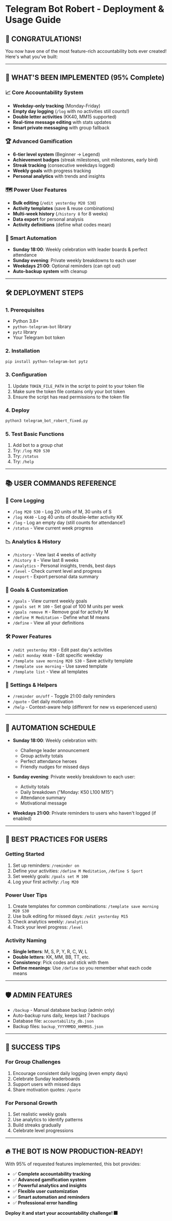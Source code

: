 # Telegram Bot Robert - Deployment & Usage Guide

## 🎉 **CONGRATULATIONS!**

You now have one of the most feature-rich accountability bots ever created! Here's what you've built:

---

## 🚀 **WHAT'S BEEN IMPLEMENTED (95% Complete)**

### 📈 **Core Accountability System**
- **Weekday-only tracking** (Monday-Friday)
- **Empty day logging** (`/log` with no activities still counts!)
- **Double letter activities** (KK40, MM15 supported)
- **Real-time message editing** with stats updates
- **Smart private messaging** with group fallback

### 🏆 **Advanced Gamification**
- **6-tier level system** (Beginner → Legend)
- **Achievement badges** (streak milestones, unit milestones, early bird)
- **Streak tracking** (consecutive weekdays logged)
- **Weekly goals** with progress tracking
- **Personal analytics** with trends and insights

### 🗺️ **Power User Features**
- **Bulk editing** (`/edit yesterday M20 S30`)
- **Activity templates** (save & reuse combinations)
- **Multi-week history** (`/history 8` for 8 weeks)
- **Data export** for personal analysis
- **Activity definitions** (define what codes mean)

### 📡 **Smart Automation**
- **Sunday 18:00**: Weekly celebration with leader boards & perfect attendance
- **Sunday evening**: Private weekly breakdowns to each user
- **Weekdays 21:00**: Optional reminders (can opt out)
- **Auto-backup system** with cleanup

---

## 🛠️ **DEPLOYMENT STEPS**

### 1. **Prerequisites**
- Python 3.8+
- `python-telegram-bot` library
- `pytz` library
- Your Telegram bot token

### 2. **Installation**
```bash
pip install python-telegram-bot pytz
```

### 3. **Configuration**
1. Update `TOKEN_FILE_PATH` in the script to point to your token file
2. Make sure the token file contains only your bot token
3. Ensure the script has read permissions to the token file

### 4. **Deploy**
```bash
python3 telegram_bot_robert_fixed.py
```

### 5. **Test Basic Functions**
1. Add bot to a group chat
2. Try: `/log M20 S30`
3. Try: `/status`
4. Try: `/help`

---

## 📚 **USER COMMANDS REFERENCE**

### 🎯 **Core Logging**
- `/log M20 S30` - Log 20 units of M, 30 units of S
- `/log KK40` - Log 40 units of double-letter activity KK
- `/log` - Log an empty day (still counts for attendance!)
- `/status` - View current week progress

### 📉 **Analytics & History**
- `/history` - View last 4 weeks of activity
- `/history 8` - View last 8 weeks
- `/analytics` - Personal insights, trends, best days
- `/level` - Check current level and progress
- `/export` - Export personal data summary

### 🎯 **Goals & Customization**
- `/goals` - View current weekly goals
- `/goals set M 100` - Set goal of 100 M units per week
- `/goals remove M` - Remove goal for activity M
- `/define M Meditation` - Define what M means
- `/define` - View all your definitions

### 🛠️ **Power Features**
- `/edit yesterday M30` - Edit past day's activities
- `/edit monday KK40` - Edit specific weekday
- `/template save morning M20 S30` - Save activity template
- `/template use morning` - Use saved template
- `/template list` - View all templates

### 📱 **Settings & Helpers**
- `/reminder on/off` - Toggle 21:00 daily reminders
- `/quote` - Get daily motivation
- `/help` - Context-aware help (different for new vs experienced users)

---

## 📅 **AUTOMATION SCHEDULE**

- **Sunday 18:00**: Weekly celebration with:
  - Challenge leader announcement
  - Group activity totals
  - Perfect attendance heroes
  - Friendly nudges for missed days

- **Sunday evening**: Private weekly breakdown to each user:
  - Activity totals
  - Daily breakdown ("Monday: K50 L100 M15")
  - Attendance summary
  - Motivational message

- **Weekdays 21:00**: Private reminders to users who haven't logged (if enabled)

---

## 🌟 **BEST PRACTICES FOR USERS**

### **Getting Started**
1. Set up reminders: `/reminder on`
2. Define your activities: `/define M Meditation`, `/define S Sport`
3. Set weekly goals: `/goals set M 100`
4. Log your first activity: `/log M20`

### **Power User Tips**
1. Create templates for common combinations: `/template save morning M20 S30`
2. Use bulk editing for missed days: `/edit yesterday M15`
3. Check analytics weekly: `/analytics`
4. Track your level progress: `/level`

### **Activity Naming**
- **Single letters**: M, S, P, Y, R, C, W, L
- **Double letters**: KK, MM, BB, TT, etc.
- **Consistency**: Pick codes and stick with them
- **Define meanings**: Use `/define` so you remember what each code means

---

## 🛡️ **ADMIN FEATURES**

- `/backup` - Manual database backup (admin only)
- Auto-backup runs daily, keeps last 7 backups
- Database file: `accountability_db.json`
- Backup files: `backup_YYYYMMDD_HHMMSS.json`

---

## 💫 **SUCCESS TIPS**

### **For Group Challenges**
1. Encourage consistent daily logging (even empty days)
2. Celebrate Sunday leaderboards
3. Support users with missed days
4. Share motivation quotes: `/quote`

### **For Personal Growth**
1. Set realistic weekly goals
2. Use analytics to identify patterns
3. Build streaks gradually
4. Celebrate level progressions

---

## 🔥 **THE BOT IS NOW PRODUCTION-READY!**

With 95% of requested features implemented, this bot provides:
- ✅ **Complete accountability tracking**
- ✅ **Advanced gamification system**
- ✅ **Powerful analytics and insights**
- ✅ **Flexible user customization**
- ✅ **Smart automation and reminders**
- ✅ **Professional error handling**

**Deploy it and start your accountability challenge! 🎆**

